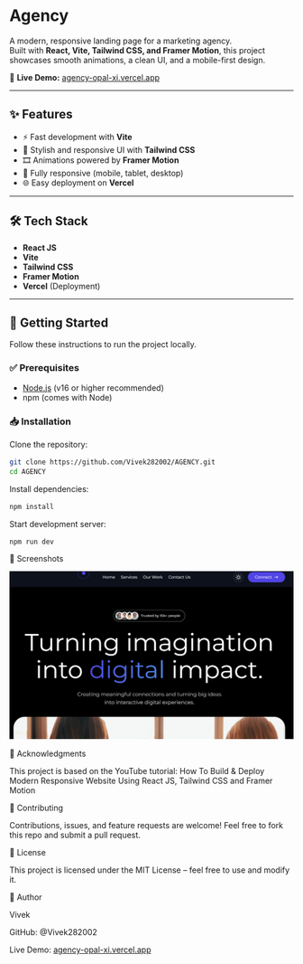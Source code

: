 # Agency

A modern, responsive landing page for a marketing agency.  
Built with **React, Vite, Tailwind CSS, and Framer Motion**, this project showcases smooth animations, a clean UI, and a mobile-first design.  

🔗 **Live Demo:** [agency-opal-xi.vercel.app](https://agency-opal-xi.vercel.app)

---

## ✨ Features
- ⚡ Fast development with **Vite**
- 🎨 Stylish and responsive UI with **Tailwind CSS**
- 🎞️ Animations powered by **Framer Motion**
- 📱 Fully responsive (mobile, tablet, desktop)
- 🌐 Easy deployment on **Vercel**

---

## 🛠️ Tech Stack
- **React JS**
- **Vite**
- **Tailwind CSS**
- **Framer Motion**
- **Vercel** (Deployment)

---

## 🚀 Getting Started

Follow these instructions to run the project locally.

### ✅ Prerequisites
- [Node.js](https://nodejs.org/) (v16 or higher recommended)
- npm (comes with Node)

### 📥 Installation
Clone the repository:
```bash
git clone https://github.com/Vivek282002/AGENCY.git
cd AGENCY

```

Install dependencies:
```bash
npm install
```

Start development server:
```bash
npm run dev
```

📸 Screenshots

![App Screenshot](public/ag.png)


🙏 Acknowledgments

This project is based on the YouTube tutorial:
How To Build & Deploy Modern Responsive Website Using React JS, Tailwind CSS and Framer Motion

🤝 Contributing

Contributions, issues, and feature requests are welcome!
Feel free to fork this repo and submit a pull request.

📜 License

This project is licensed under the MIT License – feel free to use and modify it.

👤 Author

Vivek

GitHub: @Vivek282002

Live Demo: [agency-opal-xi.vercel.app](https://agency-opal-xi.vercel.app)